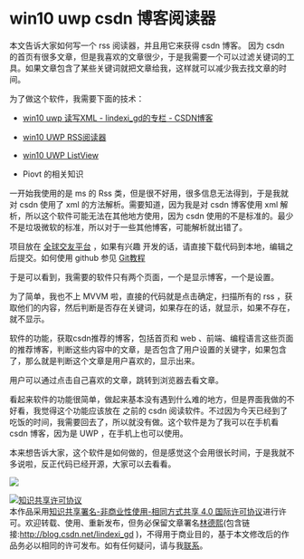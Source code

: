 
# win10 uwp csdn 博客阅读器

本文告诉大家如何写一个 rss 阅读器，并且用它来获得 csdn 博客。
因为 csdn 的首页有很多文章，但是我喜欢的文章很少，于是我需要一个可以过滤关键词的工具。如果文章包含了某些关键词就把文章给我，这样就可以减少我去找文章的时间。

<!--more-->



<!-- csdn -->

为了做这个软件，我需要下面的技术：

 - [win10 uwp 读写XML - lindexi_gd的专栏 - CSDN博客](http://blog.csdn.net/lindexi_gd/article/details/71077198)

 - [win10 UWP RSS阅读器](https://lindexi.github.io/lindexi/post/win10-UWP-RSS%E9%98%85%E8%AF%BB%E5%99%A8/)

 - [win10 UWP ListView](https://lindexi.github.io/lindexi//post/win10-UWP-ListView/)

 - Piovt 的相关知识

一开始我使用的是 ms 的 Rss 类，但是很不好用，很多信息无法得到，于是我就对 csdn 使用了 xml 的方法解析。需要知道，因为我是对 csdn 博客使用 xml 解析，所以这个软件可能无法在其他地方使用，因为 csdn 使用的不是标准的。最少不是垃圾微软的标准，所以对于一些其他博客，可能解析就出错了。

项目放在 [全球交友平台](https://github.com/lindexi/UWP/tree/master/uwp/src/Boleslav) ，如果有兴趣 开发的话，请直接下载代码到本地，编辑之后提交。如何使用 github 参见 [Git教程](http://www.liaoxuefeng.com/wiki/0013739516305929606dd18361248578c67b8067c8c017b000)

于是可以看到，我需要的软件只有两个页面，一个是显示博客，一个是设置。

为了简单，我也不上 MVVM 啦，直接的代码就是点击确定，扫描所有的 rss ，获取他们的内容，然后判断是否存在关键词，如果存在的话，就显示，如果不存在，就不显示。

软件的功能，获取csdn推荐的博客，包括首页和 web 、前端、编程语言这些页面的推荐博客，判断这些内容中的文章，是否包含了用户设置的关键字，如果包含了，那么就是判断这个文章是用户喜欢的，显示出来。

用户可以通过点击自己喜欢的文章，跳转到浏览器去看文章。

看起来软件的功能很简单，做起来基本没有遇到什么难的地方，但是界面我做的不好看，我觉得这个功能应该放在 之前的 csdn 阅读软件。不过因为今天已经到了吃饭的时间，我需要回去了，所以就没有做。这个软件是为了我可以在手机看 csdn 博客，因为是 UWP ，在手机上也可以使用。

本来想告诉大家，这个软件是如何做的，但是感觉这个会用很长时间，于是我就不多说啦，反正代码已经开源，大家可以去看看。

![](http://i.wotula.com/wp.png)







<a rel="license" href="http://creativecommons.org/licenses/by-nc-sa/4.0/"><img alt="知识共享许可协议" style="border-width:0" src="https://licensebuttons.net/l/by-nc-sa/4.0/88x31.png" /></a><br />本作品采用<a rel="license" href="http://creativecommons.org/licenses/by-nc-sa/4.0/">知识共享署名-非商业性使用-相同方式共享 4.0 国际许可协议</a>进行许可。欢迎转载、使用、重新发布，但务必保留文章署名[林德熙](http://blog.csdn.net/lindexi_gd)(包含链接:http://blog.csdn.net/lindexi_gd )，不得用于商业目的，基于本文修改后的作品务必以相同的许可发布。如有任何疑问，请与我[联系](mailto:lindexi_gd@163.com)。